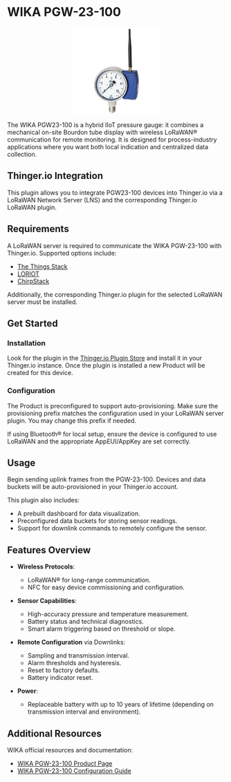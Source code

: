 # WIKA PGW-23-100

<p align="center">
  <img src="/plugins/wika-pgw23-100/assets/wika-pgw23-100.jpg" alt="Dragino LT-22222-L logo" style="max-width: 200px; height: auto;" onerror="this.src='https://marketplace.thinger.io/plugins/dragino-lt22222l/assets/LT-22222-L.png';this.onerror='';">
</p>

The WIKA PGW23-100 is a hybrid IIoT pressure gauge: it combines a mechanical on-site Bourdon tube display with wireless LoRaWAN® communication for remote monitoring. It is designed for process-industry applications where you want both local indication and centralized data collection.

## Thinger.io Integration

This plugin allows you to integrate PGW23-100 devices into Thinger.io via a LoRaWAN Network Server (LNS) and the corresponding Thinger.io LoRaWAN plugin.

## Requirements

A LoRaWAN server is required to communicate the WIKA PGW-23-100 with Thinger.io. Supported options include:

- [The Things Stack](https://www.thethingsindustries.com/stack/)
- [LORIOT](https://loriot.io/)
- [ChirpStack](https://www.chirpstack.io/)

Additionally, the corresponding Thinger.io plugin for the selected LoRaWAN server must be installed.

## Get Started

### Installation

Look for the plugin in the [Thinger.io Plugin Store](https://plugins.thinger.io/) and install it in your Thinger.io instance. Once the plugin is installed a new Product will be created for this device.

### Configuration

The Product is preconfigured to support auto-provisioning. Make sure the provisioning prefix matches the configuration used in your LoRaWAN server plugin. You may change this prefix if needed.

If using Bluetooth® for local setup, ensure the device is configured to use LoRaWAN and the appropriate AppEUI/AppKey are set correctly.

## Usage

Begin sending uplink frames from the PGW-23-100. Devices and data buckets will be auto-provisioned in your Thinger.io account.

This plugin also includes:

- A prebuilt dashboard for data visualization.
- Preconfigured data buckets for storing sensor readings.
- Support for downlink commands to remotely configure the sensor.

## Features Overview

-  **Wireless Protocols**:
    - LoRaWAN® for long-range communication.
    - NFC for easy device commissioning and configuration.

-  **Sensor Capabilities**:
    - High-accuracy pressure and temperature measurement.
    - Battery status and technical diagnostics.
    - Smart alarm triggering based on threshold or slope.

- **Remote Configuration** via Downlinks:
    - Sampling and transmission interval.
    - Alarm thresholds and hysteresis.
    - Reset to factory defaults.
    - Battery indicator reset.

- **Power**:
    - Replaceable battery with up to 10 years of lifetime (depending on transmission interval and environment).

## Additional Resources

WIKA official resources and documentation:

- [WIKA PGW-23-100 Product Page](https://www.wika.com/es-es/pgw23_100_pgw26_100.WIKA)
- [WIKA PGW-23-100 Configuration Guide](https://www.wika.com/media/Operating-instructions/Additional-operating-instructions/Non-Ex/ai_lora_mioty_en_de_fr_es.pdf)
